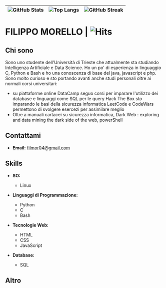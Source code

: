 | ![GitHub Stats](https://github-readme-stats.vercel.app/api?username=Il-Moro&show_icons=true&theme=radical) | ![Top Langs](https://github-readme-stats.vercel.app/api/top-langs/?username=Il-Moro&layout=compact&theme=radical) | ![GitHub Streak](https://github-readme-streak-stats.herokuapp.com/?user=Il-moro&theme=radical) |
| --- | --- | --- |

# FILIPPO MORELLO | ![Hits](https://hits.seeyoufarm.com/api/count/incr/badge.svg?url=github.com/Il-Moro&count_bg=%2379C83D&title_bg=%23555555&icon=github.svg&icon_color=%23E7E7E7&title=visits&edge_flat=false)


## Chi sono

Sono uno studente dell'Università di Trieste che attualmente sta studiando Intelligenza Artificiale e Data Science. 
Ho un po' di esperienza in linguaggio C, Python e Bash e ho una conoscenza di base del java, javascript e php.
Sono molto curioso e sto portando avanti anche studi personali oltre ai normali corsi universitari:
  - su piattaforme online
      DataCamp seguo corsi per imparare l'utilizzo dei database e linguaggi come SQL per le query
      Hack The Box sto imparando le basi della sicurezza informatica
      LeetCode e CodeWars permettono di svolgere esercezi per assimilare meglio
  - Oltre a manuali cartacei su sicurezza informatica, Dark Web : exploring and data mining the dark side of the web, powerShell

## Contattami

- **Email:** [filmor04@gmail.com](filmor04@gmail.com)

## Skills

- **SO:**
  - Linux

- **Linguaggi di Programmazione:**
  - Python
  - C
  - Bash

- **Tecnologie Web:**
  - HTML
  - CSS
  - JavaScript

- **Database:**
  - SQL

## Altro




